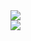 <img align="center" src="https://raw.githubusercontent.com/gist/lvleo21/6dde127e053a08a337d2d426ba37df1b/raw/cd36afbf3d18d4f117a523fce5c0d43a872a4e25/github-profile-card.svg">

<br/>

<img align="center" src="https://raw.githubusercontent.com/gist/lvleo21/f5a7ad4ff5d9ecc2c53c14eb738295a9/raw/e15eb0d18ebefbd687df677dbd4389b2875ac322/github-profile-body-card.svg">